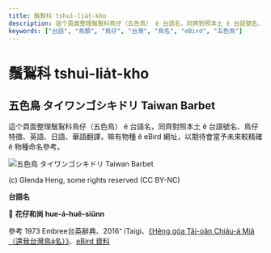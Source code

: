 ```yaml
---
title: 鬚鴷科 tshuì-lia̍t-kho
description: 這个頁面整理鬚鴷科鳥仔（五色鳥） ê 台語名，同齊對照本土 ê 台語號名、鳥仔特徵、英語、日語、華語翻譯，嘛有物種 ê eBird 網址，以期待會當予未來較精確 ê 物種命名參考。
keywords: ["台語", "鳥類", "鳥仔", "台灣", "鳥名", "eBird", "五色鳥"]
---
```


# 鬚鴷科 tshuì-lia̍t-kho

## 五色鳥 タイワンゴシキドリ Taiwan Barbet

這个頁面整理鬚鴷科鳥仔（五色鳥） ê 台語名，同齊對照本土 ê 台語號名、鳥仔特徵、英語、日語、華語翻譯，嘛有物種 ê eBird 網址，以期待會當予未來較精確 ê 物種命名參考。

![五色鳥 タイワンゴシキドリ Taiwan Barbet](https://inaturalist-open-data.s3.amazonaws.com/photos/175905452/medium.jpg)

(c) Glenda Heng, some rights reserved (CC BY-NC)

**台語名**

🎯 **花仔和尚 hue-á-huê-siūnn**

參考 1973 Embree台英辭典、2016⁺ iTaigi、[《Hêng góa Tâi-oân Chiáu-á Miâ（還我台灣鳥á名）》](https://siaulahjih.github.io/TaiOanChiauA/)、[eBird 資料](https://ebird.org/species/taibar2)
